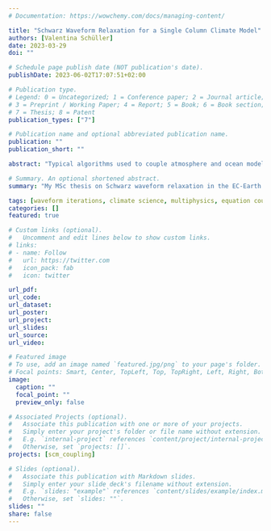 ```yaml
---
# Documentation: https://wowchemy.com/docs/managing-content/

title: "Schwarz Waveform Relaxation for a Single Column Climate Model"
authors: [Valentina Schüller]
date: 2023-03-29
doi: ""

# Schedule page publish date (NOT publication's date).
publishDate: 2023-06-02T17:07:51+02:00

# Publication type.
# Legend: 0 = Uncategorized; 1 = Conference paper; 2 = Journal article;
# 3 = Preprint / Working Paper; 4 = Report; 5 = Book; 6 = Book section;
# 7 = Thesis; 8 = Patent
publication_types: ["7"]

# Publication name and optional abbreviated publication name.
publication: ""
publication_short: ""

abstract: "Typical algorithms used to couple atmosphere and ocean models are computationally efficient but mathematically inconsistent, thus introducing a numerical error. Schwarz waveform relaxation is an iterative coupling method to restore consistency at the interface, allowing to investigate the magnitude and physical implications of this error. The large computational cost of Schwarz waveform relaxation prevents in-depth numerical studies with coupled general circulation models. On the other hand, the theoretical analysis of highly idealized problems is insufficient to draw conclusions about general circulation models. In this master’s thesis, a coupled atmosphere-ocean model of intermediate complexity, the one-dimensional EC-Earth AOSCM, was modified to support different coupling schemes used in operational climate models, as well as Schwarz waveform relaxation. This makes it a tool to bridge the gap between previous theoretical and numerical studies. Multi-day simulations in this new setup illustrate how physical parameterizations in the atmosphere react to changes in interface boundary conditions at the sea surface. Small variations in sea surface temperature can yield potentially large differences between standard coupling algorithms and the more accurate result of the Schwarz method. The EC-Earth AOSCM shares a significant amount of code and architecture with the EC-Earth 3 climate model. This similarity allows us to address algorithmic aspects and implementation challenges for iterative coupling schemes in climate modeling."

# Summary. An optional shortened abstract.
summary: "My MSc thesis on Schwarz waveform relaxation in the EC-Earth Single Column Model."

tags: [waveform iterations, climate science, multiphysics, equation coupling, Python]
categories: []
featured: true

# Custom links (optional).
#   Uncomment and edit lines below to show custom links.
# links:
# - name: Follow
#   url: https://twitter.com
#   icon_pack: fab
#   icon: twitter

url_pdf:
url_code:
url_dataset:
url_poster:
url_project:
url_slides:
url_source:
url_video:

# Featured image
# To use, add an image named `featured.jpg/png` to your page's folder. 
# Focal points: Smart, Center, TopLeft, Top, TopRight, Left, Right, BottomLeft, Bottom, BottomRight.
image:
  caption: ""
  focal_point: ""
  preview_only: false

# Associated Projects (optional).
#   Associate this publication with one or more of your projects.
#   Simply enter your project's folder or file name without extension.
#   E.g. `internal-project` references `content/project/internal-project/index.md`.
#   Otherwise, set `projects: []`.
projects: [scm_coupling]

# Slides (optional).
#   Associate this publication with Markdown slides.
#   Simply enter your slide deck's filename without extension.
#   E.g. `slides: "example"` references `content/slides/example/index.md`.
#   Otherwise, set `slides: ""`.
slides: ""
share: false
---
```

